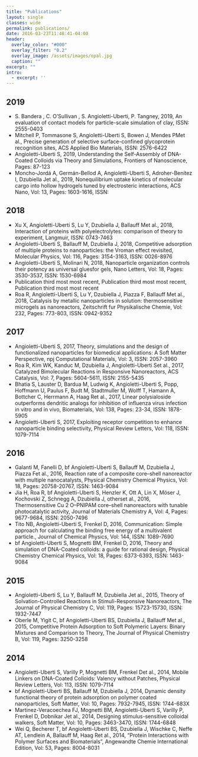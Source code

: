 ```yaml
---
title: "Publications"
layout: single
classes: wide
permalink: publications/
date: 2016-03-23T11:48:41-04:00
header:
  overlay_color: "#000"
  overlay_filter: "0.2"
  overlay_image: /assets/images/opal.jpg
  caption: ""
excerpt: ""
intro: 
  - excerpt: ''
---
```


## 2019
   * S. Bandera , C. O’Sullivan , S. Angioletti-Uberti, P. Tangney, 2019, An evaluation of contact models for particle-scale simulation of clay, ISSN: 2555-0403
   * Mitchell P, Tommasone S, Angioletti-Uberti S, Bowen J, Mendes PMet al., Precise generation of selective surface-confined glycoprotein recognition sites, ACS Applied Bio Materials, ISSN: 2576-6422
   * Angioletti-Uberti S, 2019, Understanding the Self-Assembly of DNA-Coated Colloids via Theory and Simulations, Frontiers of Nanoscience, Pages: 87-123
   * Moncho-Jordá A, Germán-Bellod A, Angioletti-Uberti S, Adroher-Benítez I, Dzubiella Jet al., 2019, Nonequilibrium uptake kinetics of molecular cargo into hollow hydrogels tuned by electrosteric interactions, ACS Nano, Vol: 13, Pages: 1603-1616, ISSN: 

## 2018
   * Xu X, Angioletti-Uberti S, Lu Y, Dzubiella J, Ballauff Met al., 2018, Interaction of proteins with polyelectrolytes: comparison of theory to experiment, Langmuir, ISSN: 0743-7463
   * Angioletti-Uberti S, Ballauff M, Dzubiella J, 2018, Competitive adsorption of multiple proteins to nanoparticles: the Vroman effect revisited, Molecular Physics, Vol: 116, Pages: 3154-3163, ISSN: 0026-8976
   * Angioletti-Uberti S, Molinari N, 2018, Nanoparticle organization controls their potency as universal gluesfor gels, Nano Letters, Vol: 18, Pages: 3530-3537, ISSN: 1530-6984
   * Publication third most most recent, Publication third most most recent, Publication third most most recent
   * Roa R, Angioletti-Uberti S, Lu Y, Dzubiella J, Piazza F, Ballauff Met al., 2018, Catalysis by metallic nanoparticles in solution: thermosensitive microgels as nanoreactors, Zeitschrift fur Physikalische Chemie, Vol: 232, Pages: 773-803, ISSN: 0942-9352
   
## 2017

   * Angioletti-Uberti S, 2017, Theory, simulations and the design of functionalized nanoparticles for biomedical applications: A Soft Matter Perspective, npj Computational Materials, Vol: 3, ISSN: 2057-3960 
   * Roa R, Kim WK, Kanduc M, Dzubiella J, Angioletti-Uberti Set al., 2017, Catalyzed Bimolecular Reactions in Responsive Nanoreactors, ACS Catalysis, Vol: 7, Pages: 5604-5611, ISSN: 2155-5435
   * Bhatia S, Lauster D, Bardua M, Ludwig K, Angioletti-Uberti S, Popp, Hoffmann U, Paulus F, Budt M, Stadtmuller M, Wolff T, Hamann A, Bottcher C, Herrmann A, Haag Ret al., 2017, Linear polysialoside outperforms dendritic analogs for inhibition of influenza virus infection in vitro and in vivo, Biomaterials, Vol: 138, Pages: 23-34, ISSN: 1878-5905
   * Angioletti-Uberti S, 2017, Exploiting receptor competition to enhance nanoparticle binding selectivity, Physical Review Letters, Vol: 118, ISSN: 1079-7114


## 2016

   * Galanti M, Fanelli D, bf Angioletti-Uberti S, Ballauff M, Dzubiella J, Piazza Fet al., 2016, Reaction rate of a composite core–shell nanoreactor with multiple nanocatalysts, Physical Chemistry Chemical Physics, Vol: 18, Pages: 20758-20767, ISSN: 1463-9084
   * Jia H, Roa R, bf Angioletti-Uberti S, Henzler K, Ott A, Lin X, Möser J, Kochovski Z, Schnegg A, Dzubiella J, otherset al., 2016, Thermosensitive Cu 2 O–PNIPAM core–shell nanoreactors with tunable photocatalytic activity, Journal of Materials Chemistry A, Vol: 4, Pages: 9677-9684, ISSN: 2050-7496
   * Tito NB, Angioletti-Uberti S, Frenkel D, 2016, Communication: Simple approach for calculating the binding free energy of a multivalent particle., Journal of Chemical Physics, Vol: 144, ISSN: 1089-7690
   * bf Angioletti-Uberti S, Mognetti BM, Frenkel D, 2016, Theory and simulation of DNA-Coated colloids: a guide for rational design, Physical Chemistry Chemical Physics, Vol: 18, Pages: 6373-6393, ISSN: 1463-9084

## 2015

   * Angioletti-Uberti S, Lu Y, Ballauff M, Dzubiella Jet al., 2015, Theory of Solvation-Controlled Reactions in Stimuli-Responsive Nanoreactors, The Journal of Physical Chemistry C, Vol: 119, Pages: 15723-15730, ISSN: 1932-7447
   * Oberle M, Yigit C, bf Angioletti-Uberti BS, Dzubiella J, Ballauff Met al., 2015, Competitive Protein Adsorption to Soft Polymeric Layers: Binary Mixtures and Comparison to Theory, The Journal of Physical Chemistry B, Vol: 119, Pages: 3250-3258
   
## 2014

   * Angioletti-Uberti S, Varilly P, Mognetti BM, Frenkel Det al., 2014, Mobile Linkers on DNA-Coated Colloids: Valency without Patches, Physical Review Letters, Vol: 113, ISSN: 1079-7114
   * bf Angioletti-Uberti BS, Ballauff M, Dzubiella J, 2014, Dynamic density functional theory of protein adsorption on polymer coated nanoparticles, Soft Matter, Vol: 10, Pages: 7932-7945, ISSN: 1744-683X
   * Martinez-Veracoechea FJ, Mognetti BM, Angioletti-Uberti S, Varilly P, Frenkel D, Dobnikar Jet al., 2014, Designing stimulus-sensitive colloidal walkers, Soft Matter, Vol: 10, Pages: 3463-3470, ISSN: 1744-6848
   * Wei Q, Becherer T, bf Angioletti-Uberti BS, Dzubiella J, Wischke C, Neffe AT, Lendlein A, Ballauff M, Haag Ret al., 2014, “Protein Interactions with Polymer Surfaces and Biomaterials”, Angewandte Chemie International Edition, Vol: 53, Pages: 8004-8031




